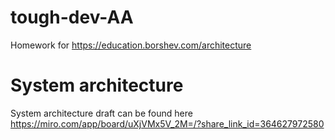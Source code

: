# tough-dev-AA
Homework for https://education.borshev.com/architecture

# System architecture
System architecture draft can be found here
https://miro.com/app/board/uXjVMx5V_2M=/?share_link_id=364627972580

